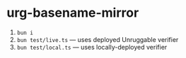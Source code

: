 # urg-basename-mirror

1. `bun i`
1. `bun test/live.ts` — uses deployed Unruggable verifier
1. `bun test/local.ts` — uses locally-deployed verifier
